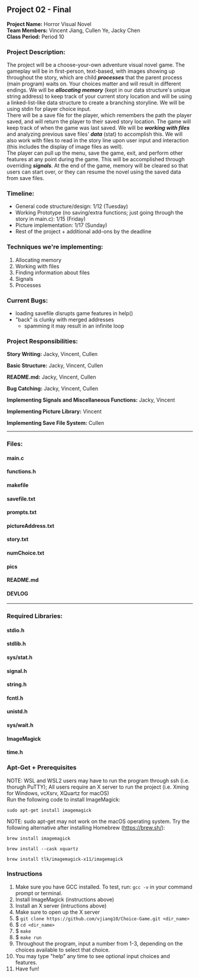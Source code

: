 ## Project 02 - Final
**Project Name:** Horror Visual Novel\
**Team Members:** Vincent Jiang, Cullen Ye, Jacky Chen\
**Class Period:** Period 10

### Project Description:
The project will be a choose-your-own adventure visual novel game. The gameplay will be in first-person, text-based, with images showing up throughout the story, which are child **_processes_** that the parent process (main program) waits on. Your choices matter and will result in different endings. We will be **_allocating memory_** (kept in our data structure's unique string address) to keep track of your current story location and will be using a linked-list-like data structure to create a branching storyline. We will be using stdin for player choice input.\
There will be a save file for the player, which remembers the path the player saved, and will return the player to their saved story location. The game will keep track of when the game was last saved. We will be **_working with files_** and analyzing previous save files' **_data_** (stat) to accomplish this. We will also work with files to read in the story line upon user input and interaction (this includes the display of image files as well).\
The player can pull up the menu, save the game, exit, and perform other features at any point during the game. This will be accomplished through overriding **_signals_**. At the end of the game, memory will be cleared so that users can start over, or they can resume the novel using the saved data from save files.

### Timeline:
- General code structure/design: 1/12 (Tuesday)
- Working Prototype (no saving/extra functions; just going through the story in main.c): 1/15 (Friday)
- Picture implementation: 1/17 (Sunday)
- Rest of the project + additional add-ons by the deadline

### Techniques we're implementing:
1) Allocating memory
2) Working with files
3) Finding information about files
4) Signals
5) Processes

### Current Bugs:
- loading savefile disrupts game features in help()
- "back" is clunky with merged addresses
    - spamming it may result in an infinite loop

### Project Responsibilities:
**Story Writing:** Jacky, Vincent, Cullen

**Basic Structure:** Jacky, Vincent, Cullen

**README.md:** Jacky, Vincent, Cullen

**Bug Catching:** Jacky, Vincent, Cullen

**Implementing Signals and Miscellaneous Functions:** Jacky, Vincent

**Implementing Picture Library:** Vincent

**Implementing Save File System:** Cullen

---

### Files:
#### main.c
#### functions.h
#### makefile
#### savefile.txt
#### prompts.txt
#### pictureAddress.txt
#### story.txt
#### numChoice.txt
#### pics
#### README.md
#### DEVLOG
---

### Required Libraries:
#### stdio.h
#### stdlib.h 
#### sys/stat.h
#### signal.h
#### string.h
#### fcntl.h
#### unistd.h
#### sys/wait.h
#### ImageMagick
#### time.h

### Apt-Get + Prerequisites
NOTE: WSL and WSL2 users may have to run the program through ssh (i.e. thorugh PuTTY); All users require an X server to run the project (i.e. Xming for Windows, vcXsrv, XQuartz for macOS)\
Run the following code to install ImageMagick:
```
sudo apt-get install imagemagick
```
NOTE: sudo apt-get may not work on the macOS operating system. Try the following alternative after installing Homebrew (https://brew.sh/):
```
brew install imagemagick
```
```
brew install --cask xquartz
```
```
brew install tlk/imagemagick-x11/imagemagick
```

### Instructions 
1.  Make sure you have GCC installed. To test, run: `gcc -v` in your command prompt or terminal.
2.  Install ImageMagick (instructions above)
3.  Install an X server (intructions above)
4.  Make sure to open up the X server
5.  $ `git clone https://github.com/vjiang10/Choice-Game.git <dir_name>`
6.  $ `cd <dir_name>`
7.  $ `make`
8.  $ `make run`
9.  Throughout the program, input a number from 1-3, depending on the choices available to select that choice.
10.  You may type "help" any time to see optional input choices and features.
11. Have fun!  
 
